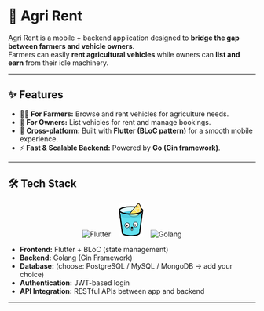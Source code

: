 # 🚜 Agri Rent  

Agri Rent is a mobile + backend application designed to **bridge the gap between farmers and vehicle owners**.  
Farmers can easily **rent agricultural vehicles** while owners can **list and earn** from their idle machinery.  

---

## ✨ Features
- 👨‍🌾 **For Farmers:** Browse and rent vehicles for agriculture needs.  
- 🚜 **For Owners:** List vehicles for rent and manage bookings.  
- 📱 **Cross-platform:** Built with **Flutter (BLoC pattern)** for a smooth mobile experience.  
- ⚡ **Fast & Scalable Backend:** Powered by **Go (Gin framework)**.  

---

## 🛠️ Tech Stack  

<p align="center">
  <img src="https://raw.githubusercontent.com/flutter/website/master/src/_assets/image/flutter-lockup-bg.jpg" alt="Flutter" height="70"/> &nbsp;&nbsp;
  <img src="https://raw.githubusercontent.com/gin-gonic/logo/master/color.png" alt="Gin" height="70"/> &nbsp;&nbsp;
  <img src="https://go.dev/images/go-logo-white.svg" alt="Golang" height="70"/>
</p>

- **Frontend:** Flutter + BLoC (state management)  
- **Backend:** Golang (Gin Framework)  
- **Database:** (choose: PostgreSQL / MySQL / MongoDB → add your choice)  
- **Authentication:** JWT-based login  
- **API Integration:** RESTful APIs between app and backend  

---
